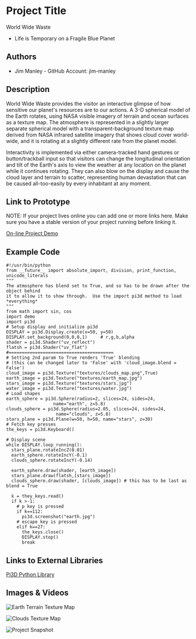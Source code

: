 # Project Title
World Wide Waste
- Life is Temporary on a Fragile Blue Planet

## Authors
- Jim Manley - GitHub Account: jim-manley

## Description
World Wide Waste provides the visitor an interactive glimpse of how sensitive our planet's resources are to our actions.  A 3-D spherical model of the Earth rotates, using NASA visible imagery of terrain and ocean surfaces as a texture map.  The atmosphere is represented in a slightly larger separate spherical model with a transparent-background texture map derived from NASA infrared satellite imagery that shows cloud cover world-wide, and it is rotating at a slightly different rate from the planet model.

Interactivity is implemented via either camera-tracked hand gestures or button/trackball input so that visitors can change the longitudinal orientation and tilt of the Earth's axis to view the weather at any location on the planet while it continues rotating.  They can also blow on the display and cause the cloud layer and terrain to scatter, representing human devastation that can be caused all-too-easily by every inhabitant at any moment. 

## Link to Prototype
NOTE: If your project lives online you can add one or more links here. Make sure you have a stable version of your project running before linking it.

[On-line Project Demo](http://www.google.com "On-line Project Demo")

## Example Code
```
#!/usr/bin/python
from __future__ import absolute_import, division, print_function, unicode_literals
"""
The atmosphere has blend set to True, and so has to be drawn after the object behind 
it to allow it to show through.  Use the import pi3d method to load *everything*
"""
from math import sin, cos
import demo
import pi3d
# Setup display and initialize pi3d
DISPLAY = pi3d.Display.create(x=50, y=50)
DISPLAY.set_background(0,0,0,1)    	# r,g,b,alpha
shader = pi3d.Shader("uv_reflect")
flatsh = pi3d.Shader("uv_flat")
#========================================
# Setting 2nd param to True renders 'True' blending
# (this can be changed later to 'False' with 'cloud_image.blend = False')
cloud_image = pi3d.Texture("textures/clouds_map.png",True)
earth_image = pi3d.Texture("textures/earth_map.jpg")
stars_image = pi3d.Texture("textures/stars.jpg")
water_image = pi3d.Texture("textures/water.jpg")
# Load shapes
earth_sphere = pi3d.Sphere(radius=2, slices=24, sides=24,
                  name="earth", z=5.8)
clouds_sphere = pi3d.Sphere(radius=2.05, slices=24, sides=24,
                   name="clouds", z=5.8)
stars_plane = pi3d.Plane(w=50, h=50, name="stars", z=30)
# Fetch key presses
the_keys = pi3d.Keyboard()

# Display scene
while DISPLAY.loop_running():
  stars_plane.rotateIncZ(0.01)
  earth_sphere.rotateIncY(-0.1)
  clouds_sphere.rotateIncY(-0.14)

  earth_sphere.draw(shader, [earth_image])
  stars_plane.draw(flatsh,[stars_image])
  clouds_sphere.draw(shader, [clouds_image]) # this has to be last as blend = True

  k = they_keys.read()
  if k >-1:
    # p key is pressed
    if k==112:
      pi3d.screenshot("earth.jpg")
    # escape key is pressed
    elif k==27:
      the_keys.close()
      DISPLAY.stop()
      break
```
## Links to External Libraries

[Pi3D Python Library](https://github.com/tipam/pi3d "Pi3D Python Library")

## Images & Videos

![Earth Terrain Texture Map](https://github.com/pi3d/pi3d_demos/blob/master/textures/world_map.jpg?raw=true "Earth Terrain Texture Map")

![Clouds Texture Map](http://raspberry_office.byethost11.com/Planets/Earth_Clouds_on_Black.jpg?raw=true "Clouds Texture Map")

![Project Snapshot](http://raspberry_office.byethost11.com/Planets/Earth.jpg?raw=true "Project Snapshot")
